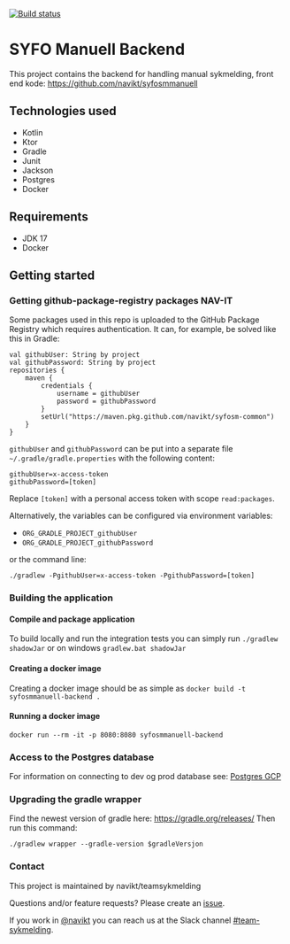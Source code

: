 [![Build status](https://github.com/navikt/syfosmmanuell-backend/workflows/Deploy%20to%20dev%20and%20prod/badge.svg)](https://github.com/navikt/syfosmmanuell-backend/workflows/Deploy%20to%20dev%20and%20prod/badge.svg)

# SYFO Manuell Backend

This project contains the backend for handling manual sykmelding, front end
kode: https://github.com/navikt/syfosmmanuell

## Technologies used

* Kotlin
* Ktor
* Gradle
* Junit
* Jackson
* Postgres
* Docker

## Requirements

* JDK 17
* Docker

## Getting started

### Getting github-package-registry packages NAV-IT

Some packages used in this repo is uploaded to the GitHub Package Registry which requires authentication. It can, for
example, be solved like this in Gradle:

```
val githubUser: String by project
val githubPassword: String by project
repositories {
    maven {
        credentials {
            username = githubUser
            password = githubPassword
        }
        setUrl("https://maven.pkg.github.com/navikt/syfosm-common")
    }
}
```

`githubUser` and `githubPassword` can be put into a separate file `~/.gradle/gradle.properties` with the following
content:

```                                                     
githubUser=x-access-token
githubPassword=[token]
```

Replace `[token]` with a personal access token with scope `read:packages`.

Alternatively, the variables can be configured via environment variables:

* `ORG_GRADLE_PROJECT_githubUser`
* `ORG_GRADLE_PROJECT_githubPassword`

or the command line:

```
./gradlew -PgithubUser=x-access-token -PgithubPassword=[token]
```

### Building the application

#### Compile and package application

To build locally and run the integration tests you can simply run `./gradlew shadowJar` or on windows
`gradlew.bat shadowJar`

#### Creating a docker image

Creating a docker image should be as simple as `docker build -t syfosmmanuell-backend .`

#### Running a docker image

`docker run --rm -it -p 8080:8080 syfosmmanuell-backend`

### Access to the Postgres database

For information on connecting to dev og prod database see: [Postgres GCP](https://doc.nais.io/cli/commands/postgres/)

### Upgrading the gradle wrapper

Find the newest version of gradle here: https://gradle.org/releases/ Then run this command:

```./gradlew wrapper --gradle-version $gradleVersjon```

### Contact

This project is maintained by navikt/teamsykmelding

Questions and/or feature requests? Please create an [issue](https://github.com/navikt/syfosmmanuell-backend/issues).

If you work in [@navikt](https://github.com/navikt) you can reach us at the Slack
channel [#team-sykmelding](https://nav-it.slack.com/archives/CMA3XV997).

